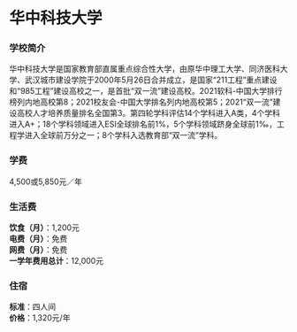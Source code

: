 # 华中科技大学
### 学校简介
华中科技大学是国家教育部直属重点综合性大学，由原华中理工大学、同济医科大学、武汉城市建设学院于2000年5月26日合并成立，是国家“211工程”重点建设和“985工程”建设高校之一，是首批“双一流”建设高校。2021软科-中国大学排行榜列内地高校第8；2021校友会-中国大学排名列内地高校第5；2021“双一流”建设高校人才培养质量排名全国第3。第四轮学科评估14个学科进入A类，4个学科进入A+；18个学科领域进入ESI全球排名前1%，5个学科领域跻身全球前1‰，工程学进入全球前万分之一；8个学科入选教育部“双一流”学科。

### 学费
4,500或5,850元／年

### 生活费
**饮食（月）**：1,200元  
**电费（月）**：免费  
**网费（月）**：免费  
**一学年费用总计**：12,000元  

### 住宿
**标准**：四人间  
**价格**：1,320元/年  
